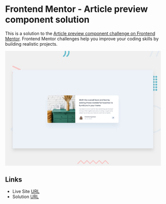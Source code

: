 # Frontend Mentor - Article preview component solution

This is a solution to the [Article preview component challenge on Frontend Mentor](https://www.frontendmentor.io/challenges/article-preview-component-dYBN_pYFT). Frontend Mentor challenges help you improve your coding skills by building realistic projects.

![](./design/desktop-preview.jpg)

## Links

- Live Site [URL](https://mhmd-tarek-mhmd.github.io/article-component)
- Solution [URL](https://www.frontendmentor.io/solutions/article-component-7H_zLROel)

